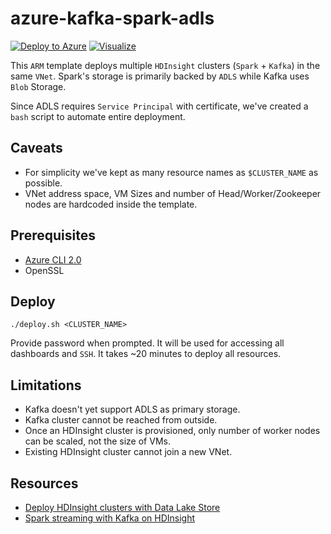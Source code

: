 # azure-kafka-spark-adls
[![Deploy to Azure](http://azuredeploy.net/deploybutton.png)](https://azuredeploy.net/)
[![Visualize](http://armviz.io/visualizebutton.png)](http://armviz.io/#/?load=https%3A%2F%2Fraw.githubusercontent.com%2Fsyedhassaanahmed%2Fazure-kafka-spark-adls%2Fmaster%2Fazuredeploy.json)

This `ARM` template deploys multiple `HDInsight` clusters (`Spark` + `Kafka`) in the same `VNet`. Spark's storage is primarily backed by `ADLS` while Kafka uses `Blob` Storage.

Since ADLS requires `Service Principal` with certificate, we've created a `bash` script to automate entire deployment.

## Caveats
- For simplicity we've kept as many resource names as `$CLUSTER_NAME` as possible. 
- VNet address space, VM Sizes and number of Head/Worker/Zookeeper nodes are hardcoded inside the template.

## Prerequisites
- [Azure CLI 2.0](https://docs.microsoft.com/en-us/cli/azure/install-azure-cli?view=azure-cli-latest)
- OpenSSL

## Deploy
```
./deploy.sh <CLUSTER_NAME>
```
Provide password when prompted. It will be used for accessing all dashboards and `SSH`.
It takes ~20 minutes to deploy all resources.

## Limitations
- Kafka doesn't yet support ADLS as primary storage.
- Kafka cluster cannot be reached from outside.
- Once an HDInsight cluster is provisioned, only number of worker nodes can be scaled, not the size of VMs.
- Existing HDInsight cluster cannot join a new VNet.

## Resources
- [Deploy HDInsight clusters with Data Lake Store](https://github.com/Azure/azure-quickstart-templates/tree/master/201-hdinsight-datalake-store-azure-storage)
- [Spark streaming with Kafka on HDInsight](https://docs.microsoft.com/en-us/azure/hdinsight/hdinsight-apache-spark-with-kafka)